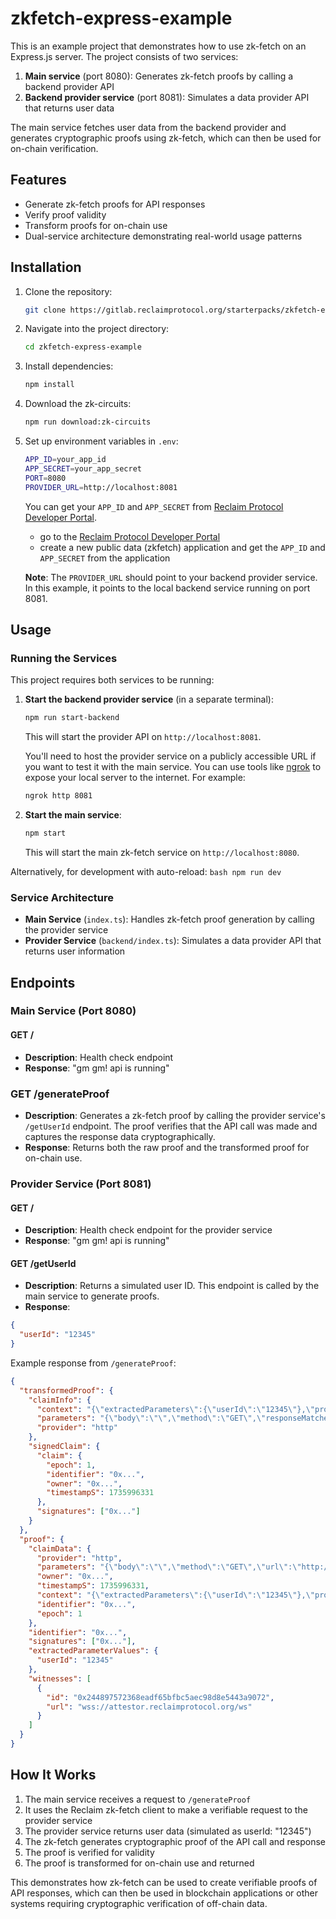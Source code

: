 # zkfetch-express-example

This is an example project that demonstrates how to use zk-fetch on an Express.js server. The project consists of two services:

1. **Main service** (port 8080): Generates zk-fetch proofs by calling a backend provider API
2. **Backend provider service** (port 8081): Simulates a data provider API that returns user data

The main service fetches user data from the backend provider and generates cryptographic proofs using zk-fetch, which can then be used for on-chain verification.

## Features

- Generate zk-fetch proofs for API responses
- Verify proof validity
- Transform proofs for on-chain use
- Dual-service architecture demonstrating real-world usage patterns

## Installation

1. Clone the repository:

    ```bash
    git clone https://gitlab.reclaimprotocol.org/starterpacks/zkfetch-express-example
    ```

2. Navigate into the project directory:

    ```bash
    cd zkfetch-express-example
    ```

3. Install dependencies:

    ```bash
    npm install
    ```

4. Download the zk-circuits:

    ```bash
    npm run download:zk-circuits
    ```

5. Set up environment variables in `.env`: 

    ```bash
    APP_ID=your_app_id
    APP_SECRET=your_app_secret
    PORT=8080
    PROVIDER_URL=http://localhost:8081
    ```

    You can get your `APP_ID` and `APP_SECRET` from [Reclaim Protocol Developer Portal](https://dev.reclaimprotocol.org).
    - go to the [Reclaim Protocol Developer Portal](https://dev.reclaimprotocol.org)
    - create a new public data (zkfetch) application and get the `APP_ID` and `APP_SECRET` from the application
    
    **Note**: The `PROVIDER_URL` should point to your backend provider service. In this example, it points to the local backend service running on port 8081.

## Usage

### Running the Services

This project requires both services to be running:

1. **Start the backend provider service** (in a separate terminal):
    ```bash
    npm run start-backend
    ```
    This will start the provider API on `http://localhost:8081`.

    You'll need to host the provider service on a publicly accessible URL if you want to test it with the main service. You can use tools like [ngrok](https://ngrok.com/) to expose your local server to the internet. For example:

    ```bash
    ngrok http 8081
    ```

2. **Start the main service**:
    ```bash
    npm start
    ```
    This will start the main zk-fetch service on `http://localhost:8080`.

Alternatively, for development with auto-reload:
    ```bash
    npm run dev
    ```

### Service Architecture

- **Main Service** (`index.ts`): Handles zk-fetch proof generation by calling the provider service
- **Provider Service** (`backend/index.ts`): Simulates a data provider API that returns user information

## Endpoints

### Main Service (Port 8080)

#### GET /

- **Description**: Health check endpoint
- **Response**: "gm gm! api is running"

### GET /generateProof

- **Description**: Generates a zk-fetch proof by calling the provider service's `/getUserId` endpoint. The proof verifies that the API call was made and captures the response data cryptographically.
- **Response**: Returns both the raw proof and the transformed proof for on-chain use.

### Provider Service (Port 8081)

#### GET /

- **Description**: Health check endpoint for the provider service
- **Response**: "gm gm! api is running"

#### GET /getUserId

- **Description**: Returns a simulated user ID. This endpoint is called by the main service to generate proofs.
- **Response**: 
```json
{
  "userId": "12345"
}
```

Example response from `/generateProof`:

```json
{
  "transformedProof": {
    "claimInfo": {
      "context": "{\"extractedParameters\":{\"userId\":\"12345\"},\"providerHash\":\"0x...\"}",
      "parameters": "{\"body\":\"\",\"method\":\"GET\",\"responseMatches\":[...],\"url\":\"http://localhost:8081/getUserId\"}",
      "provider": "http"
    },
    "signedClaim": {
      "claim": {
        "epoch": 1,
        "identifier": "0x...",
        "owner": "0x...",
        "timestampS": 1735996331
      },
      "signatures": ["0x..."]
    }
  },
  "proof": {
    "claimData": {
      "provider": "http",
      "parameters": "{\"body\":\"\",\"method\":\"GET\",\"url\":\"http://localhost:8081/getUserId\"}",
      "owner": "0x...",
      "timestampS": 1735996331,
      "context": "{\"extractedParameters\":{\"userId\":\"12345\"},\"providerHash\":\"0x...\"}",
      "identifier": "0x...",
      "epoch": 1
    },
    "identifier": "0x...",
    "signatures": ["0x..."],
    "extractedParameterValues": {
      "userId": "12345"
    },
    "witnesses": [
      {
        "id": "0x244897572368eadf65bfbc5aec98d8e5443a9072",
        "url": "wss://attestor.reclaimprotocol.org/ws"
      }
    ]
  }
}
```

## How It Works

1. The main service receives a request to `/generateProof`
2. It uses the Reclaim zk-fetch client to make a verifiable request to the provider service
3. The provider service returns user data (simulated as userId: "12345")
4. The zk-fetch generates cryptographic proof of the API call and response
5. The proof is verified for validity
6. The proof is transformed for on-chain use and returned

This demonstrates how zk-fetch can be used to create verifiable proofs of API responses, which can then be used in blockchain applications or other systems requiring cryptographic verification of off-chain data.
